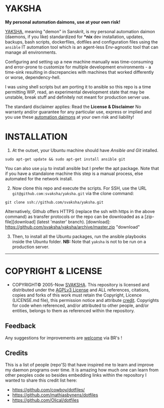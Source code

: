 # YAKSHA
__My personal automation daimons, use at your own risk!__

[YAKSHA][yaksha], meaning "demon" in Sanskrit, is my personal automation daimon (daemons, if you like) standardized for __*nix__ dev installation, updates, backups, bash scripts, dockerfiles, dotfiles and configuration files using the `ansible` IT automation tool which is an agent-less Env-agnostic tool that can manage all environments.

Configuring and setting up a new machine manually was time-consuming and error-prone to customize for multiple development environments - a time-sink resulting in discrepancies with machines that worked differently or worse, dependency-hell. 

I was using shell scripts but am porting it to ansible so this repo is a time permitting WIP, read, an experimental development state that may be unstable, break stuff and definitely not meant for production server use. 

The standard disclaimer applies: Read the __License & Disclaimer__ No warranty and/or guarantee for any particular use, express or implied and you use these [automation daimons][yaksha] at your own risk and liability!

 [yaksha]: http://svaksha.github.io/yaksha "yaksha"

# INSTALLATION 

1. At the outset, your Ubuntu machine should have _Ansible and Git_ intalled.

```
sudo apt-get update && sudo apt-get install ansible git
```

You can also use `pip` to install ansible but I prefer the apt package. Note that if you have a standalone machine this step is a manual process, else automated for the network install.

2. Now clone this repo and execute the scripts. For SSH, use the URL `git@github.com:svaksha/yaksha.git` via the clone command:

```
git clone ssh://github.com/svaksha/yaksha.git
```

Alternatively, Github offers HTTPS (replace the ssh with https in the above command) as transfer protocols or the repo can be downloaded as a [zip-file][download] (latest 'master' branch). 
 [download]: https://github.com/svaksha/yaksha/archive/master.zip "download"


3. Then, to install all the Ubuntu packages, run the ansible playbooks inside the Ubuntu folder. __NB:__ Note that `yaksha` is  not to be run on a production server.

----

# COPYRIGHT & LICENSE
+ COPYRIGHT© 2005-Now [SVAKSHA](http://svaksha.com/pages/Bio). This repository is licensed and distributed under the [AGPLv3 License](http://www.gnu.org/licenses/agpl-3.0.html) and ALL references, citations, copies and forks of this work must retain the Copyright, Licence (LICENSE.md file), this permission notice and attribute [credit](https://en.wikipedia.org/wiki/Creative_Commons_license#Attribution). Copyrights for code when referenced, and/or attributed to other people, and/or entities, belongs to them as referenced within the repository. 

## Feedback
Any suggestions for improvements are [welcome](https://github.com/svaksha/yaksha/issues) via BR's !

## Credits
This is a list of people (repo'S) that have inspired me to learn and improve my daemon programs over time. It is amazing how much one can learn from other peoples code so besides embedding links within the repository I wanted to share this credit list here: 

+ https://github.com/cowboy/dotfiles/
+ https://github.com/mathiasbynens/dotfiles
+ https://github.com/Olical/dotfiles

